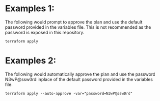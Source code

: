 # Examples 1:
The following would prompt to approve the plan and use the default password provided in the variables file.  This is not recommended as the password is exposed in this repository.

`
terraform apply
`
# Examples 2:
The following would automatically approve the plan and use the password N3wP@ssw0rd inplace of the default password provided in the variables file.

`
terraform apply --auto-approve -var="password=N3wP@ssw0rd"
`
